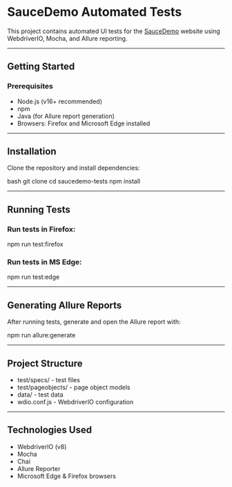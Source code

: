 # SauceDemo Automated Tests

This project contains automated UI tests for the [SauceDemo](https://www.saucedemo.com) website using WebdriverIO, Mocha, and Allure reporting.

---

## Getting Started

### Prerequisites

- Node.js (v16+ recommended)
- npm
- Java (for Allure report generation)
- Browsers: Firefox and Microsoft Edge installed

---

## Installation

Clone the repository and install dependencies:

bash
git clone <your-repo-url>
cd saucedemo-tests
npm install

---

## Running Tests

### Run tests in Firefox:

npm run test:firefox

### Run tests in MS Edge:

npm run test:edge

---

## Generating Allure Reports

After running tests, generate and open the Allure report with:

npm run allure:generate

---

## Project Structure

- test/specs/ - test files
- test/pageobjects/ - page object models
- data/ - test data
- wdio.conf.js - WebdriverIO configuration

---

## Technologies Used

- WebdriverIO (v8)
- Mocha
- Chai
- Allure Reporter
- Microsoft Edge & Firefox browsers
